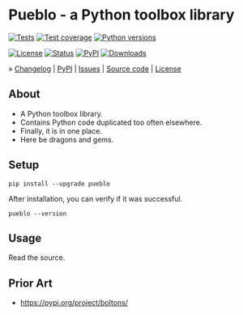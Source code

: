 # Pueblo - a Python toolbox library

[![Tests](https://github.com/pyveci/pueblo/actions/workflows/main.yml/badge.svg)](https://github.com/pyveci/pueblo/actions/workflows/main.yml)
[![Test coverage](https://img.shields.io/codecov/c/gh/pyveci/pueblo.svg)](https://codecov.io/gh/pyveci/pueblo/)
[![Python versions](https://img.shields.io/pypi/pyversions/pueblo.svg)](https://pypi.org/project/pueblo/)

[![License](https://img.shields.io/github/license/pyveci/pueblo.svg)](https://github.com/pyveci/pueblo/blob/main/LICENSE)
[![Status](https://img.shields.io/pypi/status/pueblo.svg)](https://pypi.org/project/pueblo/)
[![PyPI](https://img.shields.io/pypi/v/pueblo.svg)](https://pypi.org/project/pueblo/)
[![Downloads](https://pepy.tech/badge/pueblo/month)](https://pypi.org/project/pueblo/)


<!-- » [Documentation] -->

» [Changelog]
| [PyPI]
| [Issues]
| [Source code]
| [License]

[Changelog]: https://github.com/pyveci/pueblo/blob/main/CHANGES.md
[Documentation]: https://pueblo.readthedocs.io/
[Issues]: https://github.com/pyveci/pueblo/issues
[License]: https://github.com/pyveci/pueblo/blob/main/LICENSE
[PyPI]: https://pypi.org/project/pueblo/
[Source code]: https://github.com/pyveci/pueblo


## About

- A Python toolbox library.
- Contains Python code duplicated too often elsewhere.
- Finally, it is in one place.
- Here be dragons and gems.


## Setup

```shell
pip install --upgrade pueblo
```

After installation, you can verify if it was successful.
```shell
pueblo --version
```


## Usage

Read the source.


## Prior Art

- https://pypi.org/project/boltons/

